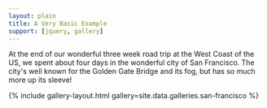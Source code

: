 ```yaml
---
layout: plain
title: A Very Basic Example
support: [jquery, gallery]
---
```


At the end of our wonderful three week road trip at the West Coast of the US, we spent about four days in the wonderful city of San Francisco. The city's well known for the Golden Gate Bridge and its fog, but has so much more up its sleeve!

<head>
    <!-- A jQuery plugin that adds cross-browser mouse wheel support. (Optional) -->
    <script src="https://cdnjs.cloudflare.com/ajax/libs/jquery/2.2.0/jquery.min.js"></script>
    <!-- Actual includes needed for the gallery -->
    <script src="https://cdnjs.cloudflare.com/ajax/libs/jquery-mousewheel/3.1.13/jquery.mousewheel.min.js"></script>
    <script src="https://cdnjs.cloudflare.com/ajax/libs/lightgallery/1.2.19/js/lightgallery-all.min.js"></script>
    <link rel="stylesheet" href="https://cdnjs.cloudflare.com/ajax/libs/lightgallery/1.2.19/css/lightgallery.min.css" />
    <script src="https://cdnjs.cloudflare.com/ajax/libs/jquery.isotope/3.0.0/isotope.pkgd.min.js"></script>
    <script src="https://cdnjs.cloudflare.com/ajax/libs/picturefill/3.0.2/picturefill.min.js"></script>
    <script src="https://cdnjs.cloudflare.com/ajax/libs/jquery.imagesloaded/4.1.0/imagesloaded.pkgd.min.js"></script>
</head>

{% include gallery-layout.html gallery=site.data.galleries.san-francisco %}

<!-- <script>
    // init lightGallery
    $(document).ready(function() {
      var $gallery{% if include.id_number %}{{ include.id_number }}{% endif %} = $("#image-gallery{% if include.id_number %}-{{ include.id_number }}{% endif %}").lightGallery({
        thumbnail: false,
        selector: '.image'
      });
    });
    
    // init isotope
    var $grid{% if include.id_number %}{{ include.id_number }}{% endif %} = $('#image-gallery{% if include.id_number %}-{{ include.id_number }}{% endif %}').isotope({
      percentPosition: true,
      columnWidth: '#gallery-sizer{% if include.id_number %}-{{ include.id_number }}{% endif %}',
      itemSelector: '.image-wrapper',
      layoutMode: "masonry"
    });
    
    // layout Isotope after each image loads
    $grid{% if include.id_number %}{{ include.id_number }}{% endif %}.imagesLoaded().progress( function() {
      $grid{% if include.id_number %}{{ include.id_number }}{% endif %}.masonry();
    });    
</script> -->

<script>
$(document).ready(function() {
  $("#image-gallery").lightGallery({
    selector: '.image'
  });
  var $grid = $('#image-gallery').isotope({
    itemSelector: '.image-wrapper',
    layoutMode: 'masonry'
  });
  $grid.imagesLoaded().progress(function() {
    $grid.isotope('layout');
  });
});
</script>
